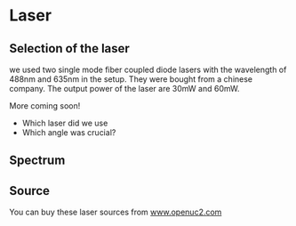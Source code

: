 # Laser

## Selection of the laser

we used two single mode fiber coupled diode lasers with the wavelength of 488nm and 635nm in the setup. They were bought from a chinese company. The output power of the laser are 30mW and 60mW.



More coming soon!

- Which laser did we use
- Which angle was crucial?

## Spectrum

## Source

You can buy these laser sources from www.openuc2.com
